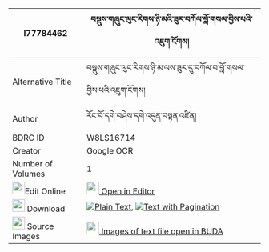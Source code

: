 |I77784462|བསྡུས་གཞུང་ལུང་རིགས་ཉི་མའི་ཟུར་བཀོལ་བློ་གསལ་བྱིས་པའི་འཇུག་ངོགས། 
| --- | --- 
|Alternative Title |བསྡུས་གཞུང་ལུང་རིགས་ཉི་མ་ལས་ཟུར་དུ་བཀོལ་བ་བློ་གསལ་བྱིས་པའི་འཇུག་ངོགས།
|Author| རོང་བོ་དགེ་བཤེས་དགེ་འདུན་བསྟན་འཛིན།
|BDRC ID | W8LS16714
|Creator | Google OCR
|Number of Volumes| 1
|<img width="25" src="https://img.icons8.com/color/25/000000/edit-property.png">Edit Online| [<img width="25" src="https://avatars.githubusercontent.com/u/45091458?s=200&v=4"> Open in Editor](http://editor.openpecha.org/I77784462)
|<img width="25" src="https://img.icons8.com/fluent/48/000000/download-2.png"/>  Download | [![](https://img.icons8.com/color/20/000000/txt.png)Plain Text](https://github.com/Openpecha/I77784462/releases/download/v1/dushyung_lungrik_nyima_i_zurko_plain_I77784462.zip), [![](https://img.icons8.com/color/20/000000/txt.png)Text with Pagination](https://github.com/Openpecha/I77784462/releases/download/v1/dushyung_lungrik_nyima_i_zurko_pages_I77784462.zip)
|<img width="25" src="https://img.icons8.com/plasticine/100/000000/pictures-folder.png"/>  Source Images | [<img width="25" src="https://library.bdrc.io/icons/BUDA-small.svg"> Images of text file open in BUDA](https://library.bdrc.io/show/bdr:W8LS16714)
